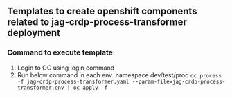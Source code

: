 ## Templates to create openshift components related to jag-crdp-process-transformer deployment

### Command to execute template
1) Login to OC using login command
2) Run below command in each env. namespace dev/test/prod
   ``oc process -f jag-crdp-process-transformer.yaml --param-file=jag-crdp-process-transformer.env | oc apply -f -``



